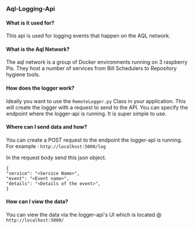 ### Aql-Logging-Api

#### What is it used for?
This api is used for logging events that happen on the AQL network.

#### What is the Aql Network?
The aql network is a group of Docker environments running on 3 raspberry Pis. 
They host a number of services from Bill Schedulers to Repository hygiene tools.

#### How does the logger work?
Ideally you want to use the `RemoteLogger.py` Class in your application. This will
create the logger with a request to send to the API. You can specify the endpoint 
where the logger-api is running. It is super simple to use.

#### Where can I send data and how?
You can create a POST request to the endpoint the logger-api is running.<br>
For example : `http://localhost:5000/log` <br>

In the request body send this json object.

```
{
"service": "<Service Name>",
"event": "<Event name>",
"details": "<Details of the event>",
}
```

#### How can I view the data?
You can view the data via the logger-api's UI which is located @ `http://localhost:5000/`